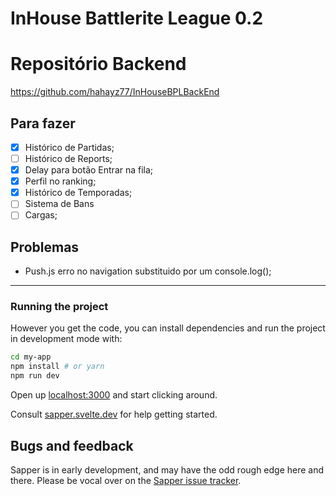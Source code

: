 # InHouse Battlerite League 0.2

# Repositório Backend 
https://github.com/hahayz77/InHouseBPLBackEnd

## Para fazer
- [x] Histórico de Partidas;
- [ ] Histórico de Reports;
- [x] Delay para botão Entrar na fila;
- [x] Perfil no ranking;
- [x] Histórico de Temporadas;
- [ ] Sistema de Bans
- [ ] Cargas;

## Problemas
- Push.js erro no navigation substituido por um console.log();


-------
### Running the project

However you get the code, you can install dependencies and run the project in development mode with:

```bash
cd my-app
npm install # or yarn
npm run dev
```

Open up [localhost:3000](http://localhost:3000) and start clicking around.

Consult [sapper.svelte.dev](https://sapper.svelte.dev) for help getting started.


## Bugs and feedback

Sapper is in early development, and may have the odd rough edge here and there. Please be vocal over on the [Sapper issue tracker](https://github.com/sveltejs/sapper/issues).
